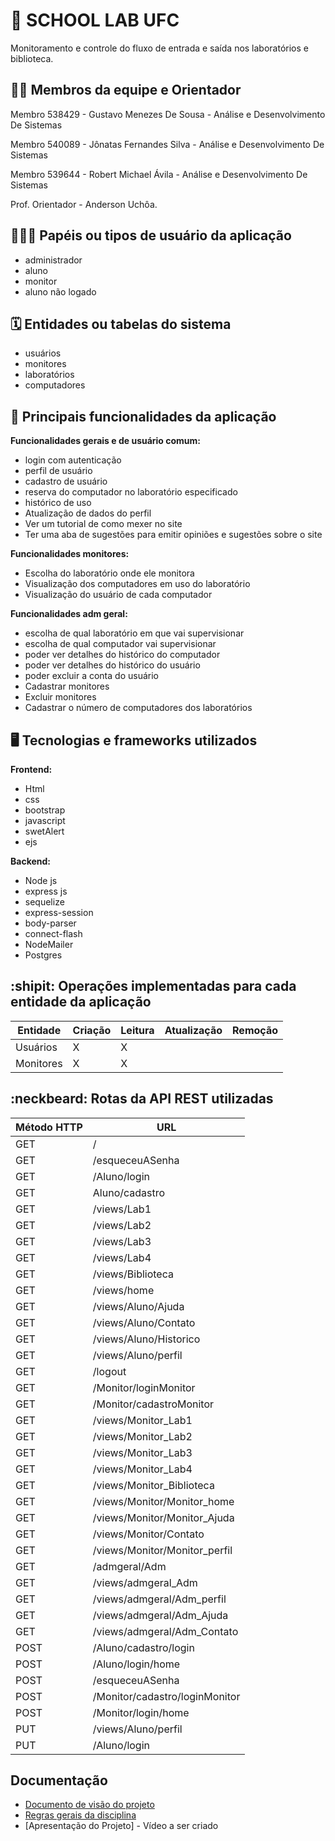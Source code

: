 # :checkered_flag: SCHOOL LAB UFC

Monitoramento e controle do fluxo de entrada e saída nos laboratórios e biblioteca.

## :technologist: Membros da equipe e Orientador

Membro 538429 - Gustavo Menezes De Sousa - Análise e Desenvolvimento De Sistemas

Membro 540089 - Jônatas Fernandes Silva - Análise e Desenvolvimento De Sistemas

Membro 539644 - Robert Michael Ávila - Análise e Desenvolvimento De Sistemas

Prof. Orientador - Anderson Uchôa.

## :people_holding_hands: Papéis ou tipos de usuário da aplicação

- administrador
- aluno
- monitor
- aluno não logado

## :spiral_calendar: Entidades ou tabelas do sistema

- usuários
- monitores
- laboratórios
- computadores

## :triangular_flag_on_post:	 Principais funcionalidades da aplicação

**Funcionalidades gerais e de usuário comum:**

- login com autenticação
- perfil de usuário 
- cadastro de usuário
- reserva do computador no laboratório especificado
- histórico de uso
- Atualização de dados do perfil
- Ver um tutorial de como mexer no site
- Ter uma aba de sugestões para emitir opiniões e sugestões sobre o site

**Funcionalidades monitores:**

- Escolha do laboratório onde ele monitora
- Visualização dos computadores em uso do laboratório
- Visualização do usuário de cada computador 

**Funcionalidades adm geral:**

- escolha de qual laboratório em que vai supervisionar
- escolha de qual computador vai supervisionar
- poder ver detalhes do histórico do computador
- poder ver detalhes do histórico do usuário 
- poder excluir a conta do usuário 
- Cadastrar monitores
- Excluir monitores
- Cadastrar o número de computadores dos laboratórios


## :desktop_computer: Tecnologias e frameworks utilizados

**Frontend:**

- Html
- css
- bootstrap 
- javascript 
- swetAlert
- ejs

**Backend:**

- Node js
- express js
- sequelize
- express-session
- body-parser 
- connect-flash
- NodeMailer
- Postgres


## :shipit: Operações implementadas para cada entidade da aplicação


| Entidade| Criação | Leitura | Atualização | Remoção |
| --- | --- | --- | --- | --- |
| Usuários | X |  X  |  |  |
| Monitores | X |   X |   | |

## :neckbeard: Rotas da API REST utilizadas

| Método HTTP | URL |
| --- | --- |
| GET | /|
| GET | /esqueceuASenha|
| GET | /Aluno/login|
| GET | Aluno/cadastro|
| GET | /views/Lab1|
| GET | /views/Lab2|
| GET | /views/Lab3|
| GET | /views/Lab4|
| GET | /views/Biblioteca|
| GET | /views/home|
| GET | /views/Aluno/Ajuda|
| GET | /views/Aluno/Contato|
| GET | /views/Aluno/Historico|
| GET | /views/Aluno/perfil|
| GET | /logout|
| GET | /Monitor/loginMonitor|
| GET | /Monitor/cadastroMonitor|
| GET | /views/Monitor_Lab1|
| GET | /views/Monitor_Lab2|
| GET | /views/Monitor_Lab3|
| GET | /views/Monitor_Lab4|
| GET | /views/Monitor_Biblioteca|
| GET | /views/Monitor/Monitor_home|
| GET | /views/Monitor/Monitor_Ajuda|
| GET | /views/Monitor/Contato|
| GET | /views/Monitor/Monitor_perfil|
| GET | /admgeral/Adm|
| GET | /views/admgeral_Adm|
| GET | /views/admgeral/Adm_perfil|
| GET | /views/admgeral/Adm_Ajuda|
| GET | /views/admgeral/Adm_Contato|
| POST | /Aluno/cadastro/login |
| POST | /Aluno/login/home |
| POST | /esqueceuASenha|
| POST | /Monitor/cadastro/loginMonitor|
| POST | /Monitor/login/home|
| PUT | /views/Aluno/perfil |
| PUT | /Aluno/login |

## Documentação
* [Documento de visão do projeto](https://github.com/jonatasfernandessilva7/PROJETO-INTEGRADOR-I/blob/main/documentsSchoolLab/TemplateDocumentodeVisão.doc.pdf)
* [Regras gerais da disciplina](https://github.com/anderson-uchoa/github-template-projeto-integrador/blob/main/docs/regras_gerais.pdf)
* [Apresentação do Projeto] - Vídeo a ser criado
